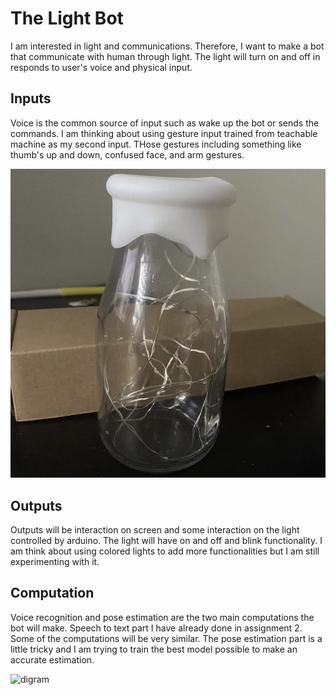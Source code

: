 # The Light Bot
I am interested in light and communications. Therefore, I want to make a bot that communicate with human through light. The light will turn on and off in responds to user's voice and physical input. 



## Inputs

Voice is the common source of input such as wake up the bot or sends the commands. I am thinking about using gesture input trained from teachable machine as my second input. THose gestures including something like thumb's up and down, confused face, and arm gestures. 

![light](assets/light1.jpg)

## Outputs

Outputs will be interaction on screen and some interaction on the light controlled by arduino. The light will have on and off and blink functionality. I am think about using colored lights to add more functionalities but I am still experimenting with it. 

## Computation

Voice recognition and pose estimation are the two main computations the bot will make. Speech to text part I have already done in assignment 2. Some of the computations will be very similar. The pose estimation part is a little tricky and I am trying to train the best model possible to make an accurate estimation. 

![digram](assets/digram.jpg)

